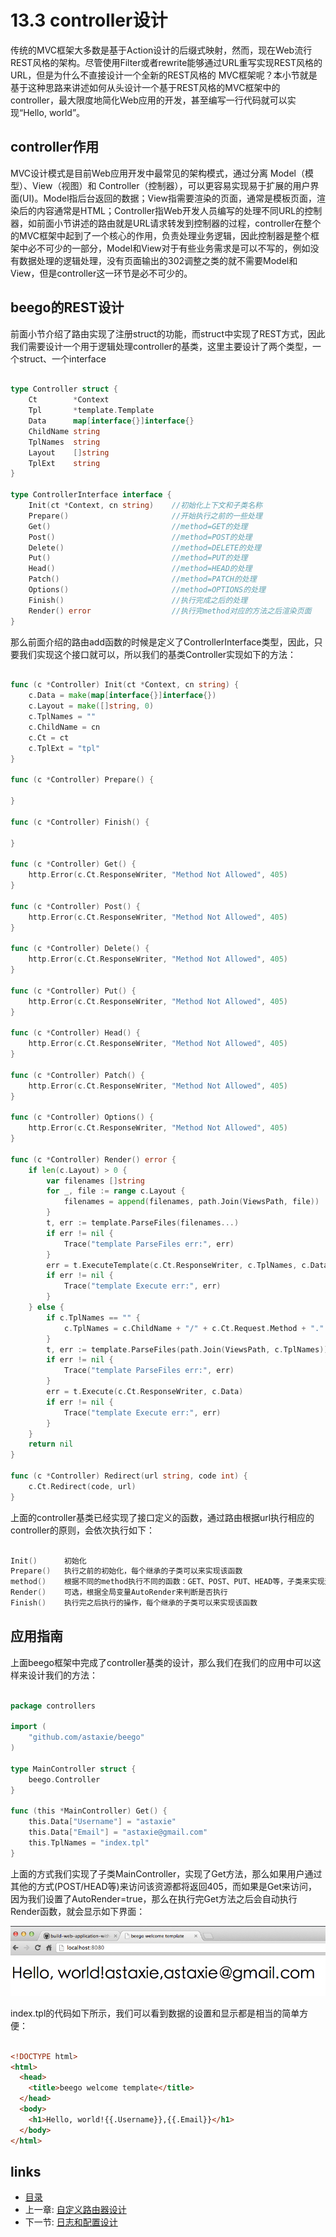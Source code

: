 # 13.3 controller设计

传统的MVC框架大多数是基于Action设计的后缀式映射，然而，现在Web流行REST风格的架构。尽管使用Filter或者rewrite能够通过URL重写实现REST风格的URL，但是为什么不直接设计一个全新的REST风格的 MVC框架呢？本小节就是基于这种思路来讲述如何从头设计一个基于REST风格的MVC框架中的controller，最大限度地简化Web应用的开发，甚至编写一行代码就可以实现“Hello, world”。

## controller作用
MVC设计模式是目前Web应用开发中最常见的架构模式，通过分离 Model（模型）、View（视图）和 Controller（控制器），可以更容易实现易于扩展的用户界面(UI)。Model指后台返回的数据；View指需要渲染的页面，通常是模板页面，渲染后的内容通常是HTML；Controller指Web开发人员编写的处理不同URL的控制器，如前面小节讲述的路由就是URL请求转发到控制器的过程，controller在整个的MVC框架中起到了一个核心的作用，负责处理业务逻辑，因此控制器是整个框架中必不可少的一部分，Model和View对于有些业务需求是可以不写的，例如没有数据处理的逻辑处理，没有页面输出的302调整之类的就不需要Model和View，但是controller这一环节是必不可少的。

## beego的REST设计
前面小节介绍了路由实现了注册struct的功能，而struct中实现了REST方式，因此我们需要设计一个用于逻辑处理controller的基类，这里主要设计了两个类型，一个struct、一个interface
```Go

type Controller struct {
	Ct        *Context
	Tpl       *template.Template
	Data      map[interface{}]interface{}
	ChildName string
	TplNames  string
	Layout    []string
	TplExt    string
}

type ControllerInterface interface {
	Init(ct *Context, cn string)    //初始化上下文和子类名称
	Prepare()                       //开始执行之前的一些处理
	Get()                           //method=GET的处理
	Post()                          //method=POST的处理
	Delete()                        //method=DELETE的处理
	Put()                           //method=PUT的处理
	Head()                          //method=HEAD的处理
	Patch()                         //method=PATCH的处理
	Options()                       //method=OPTIONS的处理
	Finish()                        //执行完成之后的处理		
	Render() error                  //执行完method对应的方法之后渲染页面
}
```
那么前面介绍的路由add函数的时候是定义了ControllerInterface类型，因此，只要我们实现这个接口就可以，所以我们的基类Controller实现如下的方法：
```Go

func (c *Controller) Init(ct *Context, cn string) {
	c.Data = make(map[interface{}]interface{})
	c.Layout = make([]string, 0)
	c.TplNames = ""
	c.ChildName = cn
	c.Ct = ct
	c.TplExt = "tpl"
}

func (c *Controller) Prepare() {

}

func (c *Controller) Finish() {

}

func (c *Controller) Get() {
	http.Error(c.Ct.ResponseWriter, "Method Not Allowed", 405)
}

func (c *Controller) Post() {
	http.Error(c.Ct.ResponseWriter, "Method Not Allowed", 405)
}

func (c *Controller) Delete() {
	http.Error(c.Ct.ResponseWriter, "Method Not Allowed", 405)
}

func (c *Controller) Put() {
	http.Error(c.Ct.ResponseWriter, "Method Not Allowed", 405)
}

func (c *Controller) Head() {
	http.Error(c.Ct.ResponseWriter, "Method Not Allowed", 405)
}

func (c *Controller) Patch() {
	http.Error(c.Ct.ResponseWriter, "Method Not Allowed", 405)
}

func (c *Controller) Options() {
	http.Error(c.Ct.ResponseWriter, "Method Not Allowed", 405)
}

func (c *Controller) Render() error {
	if len(c.Layout) > 0 {
		var filenames []string
		for _, file := range c.Layout {
			filenames = append(filenames, path.Join(ViewsPath, file))
		}
		t, err := template.ParseFiles(filenames...)
		if err != nil {
			Trace("template ParseFiles err:", err)
		}
		err = t.ExecuteTemplate(c.Ct.ResponseWriter, c.TplNames, c.Data)
		if err != nil {
			Trace("template Execute err:", err)
		}
	} else {
		if c.TplNames == "" {
			c.TplNames = c.ChildName + "/" + c.Ct.Request.Method + "." + c.TplExt
		}
		t, err := template.ParseFiles(path.Join(ViewsPath, c.TplNames))
		if err != nil {
			Trace("template ParseFiles err:", err)
		}
		err = t.Execute(c.Ct.ResponseWriter, c.Data)
		if err != nil {
			Trace("template Execute err:", err)
		}
	}
	return nil
}

func (c *Controller) Redirect(url string, code int) {
	c.Ct.Redirect(code, url)
}
```
上面的controller基类已经实现了接口定义的函数，通过路由根据url执行相应的controller的原则，会依次执行如下：
```Go

Init()      初始化
Prepare()   执行之前的初始化，每个继承的子类可以来实现该函数
method()    根据不同的method执行不同的函数：GET、POST、PUT、HEAD等，子类来实现这些函数，如果没实现，那么默认都是403
Render()    可选，根据全局变量AutoRender来判断是否执行
Finish()    执行完之后执行的操作，每个继承的子类可以来实现该函数
```
## 应用指南
上面beego框架中完成了controller基类的设计，那么我们在我们的应用中可以这样来设计我们的方法：
```Go

package controllers

import (
	"github.com/astaxie/beego"
)

type MainController struct {
	beego.Controller
}

func (this *MainController) Get() {
	this.Data["Username"] = "astaxie"
	this.Data["Email"] = "astaxie@gmail.com"
	this.TplNames = "index.tpl"
}
```
上面的方式我们实现了子类MainController，实现了Get方法，那么如果用户通过其他的方式(POST/HEAD等)来访问该资源都将返回405，而如果是Get来访问，因为我们设置了AutoRender=true，那么在执行完Get方法之后会自动执行Render函数，就会显示如下界面：

![](images/13.4.beego.png?raw=true)

index.tpl的代码如下所示，我们可以看到数据的设置和显示都是相当的简单方便：
```html

<!DOCTYPE html>
<html>
  <head>
    <title>beego welcome template</title>
  </head>
  <body>
    <h1>Hello, world!{{.Username}},{{.Email}}</h1>
  </body>
</html>

```

## links
   * [目录](<preface.md>)
   * 上一章: [自定义路由器设计](<13.2.md>)
   * 下一节: [日志和配置设计](<13.4.md>)
<!-- {% endraw %} -->
